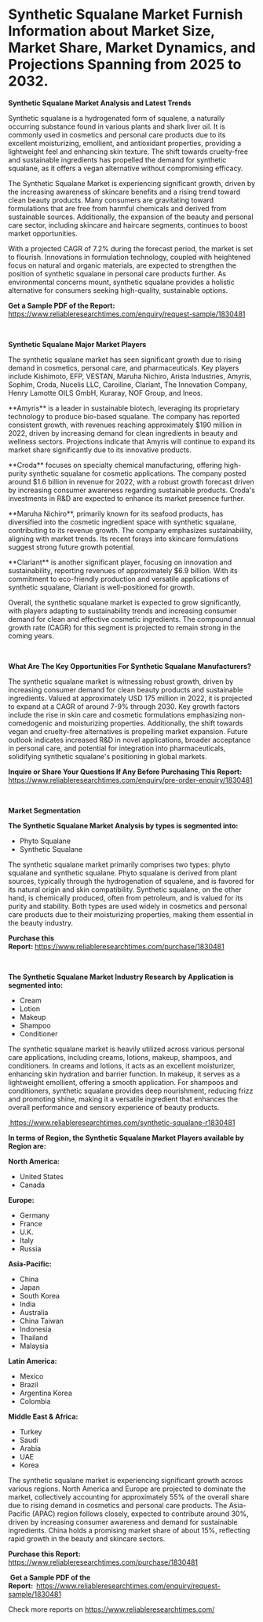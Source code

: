 <p><h1>Synthetic Squalane Market Furnish Information about Market Size, Market Share, Market Dynamics, and Projections Spanning from 2025 to 2032.</h1></p><p><strong>Synthetic Squalane Market Analysis and Latest Trends</strong></p>
<p><p>Synthetic squalane is a hydrogenated form of squalene, a naturally occurring substance found in various plants and shark liver oil. It is commonly used in cosmetics and personal care products due to its excellent moisturizing, emollient, and antioxidant properties, providing a lightweight feel and enhancing skin texture. The shift towards cruelty-free and sustainable ingredients has propelled the demand for synthetic squalane, as it offers a vegan alternative without compromising efficacy.</p><p>The Synthetic Squalane Market is experiencing significant growth, driven by the increasing awareness of skincare benefits and a rising trend toward clean beauty products. Many consumers are gravitating toward formulations that are free from harmful chemicals and derived from sustainable sources. Additionally, the expansion of the beauty and personal care sector, including skincare and haircare segments, continues to boost market opportunities.</p><p>With a projected CAGR of 7.2% during the forecast period, the market is set to flourish. Innovations in formulation technology, coupled with heightened focus on natural and organic materials, are expected to strengthen the position of synthetic squalane in personal care products further. As environmental concerns mount, synthetic squalane provides a holistic alternative for consumers seeking high-quality, sustainable options.</p></p>
<p><strong>Get a Sample PDF of the Report:&nbsp;</strong> <a href="https://www.reliableresearchtimes.com/enquiry/request-sample/1830481?utm_campaign=3542&utm_medium=2&utm_source=Github&utm_content=ia&utm_term=01042025&utm_id=synthetic-squalane">https://www.reliableresearchtimes.com/enquiry/request-sample/1830481</a></p>
<p>&nbsp;</p>
<p><strong>Synthetic Squalane Major Market Players</strong></p>
<p><p>The synthetic squalane market has seen significant growth due to rising demand in cosmetics, personal care, and pharmaceuticals. Key players include Kishimoto, EFP, VESTAN, Maruha Nichiro, Arista Industries, Amyris, Sophim, Croda, Nucelis LLC, Caroiline, Clariant, The Innovation Company, Henry Lamotte OILS GmbH, Kuraray, NOF Group, and Ineos.</p><p>**Amyris** is a leader in sustainable biotech, leveraging its proprietary technology to produce bio-based squalane. The company has reported consistent growth, with revenues reaching approximately $190 million in 2022, driven by increasing demand for clean ingredients in beauty and wellness sectors. Projections indicate that Amyris will continue to expand its market share significantly due to its innovative products.</p><p>**Croda** focuses on specialty chemical manufacturing, offering high-purity synthetic squalane for cosmetic applications. The company posted around $1.6 billion in revenue for 2022, with a robust growth forecast driven by increasing consumer awareness regarding sustainable products. Croda's investments in R&D are expected to enhance its market presence further.</p><p>**Maruha Nichiro**, primarily known for its seafood products, has diversified into the cosmetic ingredient space with synthetic squalane, contributing to its revenue growth. The company emphasizes sustainability, aligning with market trends. Its recent forays into skincare formulations suggest strong future growth potential.</p><p>**Clariant** is another significant player, focusing on innovation and sustainability, reporting revenues of approximately $6.9 billion. With its commitment to eco-friendly production and versatile applications of synthetic squalane, Clariant is well-positioned for growth.</p><p>Overall, the synthetic squalane market is expected to grow significantly, with players adapting to sustainability trends and increasing consumer demand for clean and effective cosmetic ingredients. The compound annual growth rate (CAGR) for this segment is projected to remain strong in the coming years.</p></p>
<p>&nbsp;</p>
<p><strong>What Are The Key Opportunities For Synthetic Squalane Manufacturers?</strong></p>
<p><p>The synthetic squalane market is witnessing robust growth, driven by increasing consumer demand for clean beauty products and sustainable ingredients. Valued at approximately USD 175 million in 2022, it is projected to expand at a CAGR of around 7-9% through 2030. Key growth factors include the rise in skin care and cosmetic formulations emphasizing non-comedogenic and moisturizing properties. Additionally, the shift towards vegan and cruelty-free alternatives is propelling market expansion. Future outlook indicates increased R&D in novel applications, broader acceptance in personal care, and potential for integration into pharmaceuticals, solidifying synthetic squalane's positioning in global markets.</p></p>
<p><strong>Inquire or Share Your Questions If Any Before Purchasing This Report:</strong> <a href="https://www.reliableresearchtimes.com/enquiry/pre-order-enquiry/1830481?utm_campaign=3542&utm_medium=2&utm_source=Github&utm_content=ia&utm_term=01042025&utm_id=synthetic-squalane">https://www.reliableresearchtimes.com/enquiry/pre-order-enquiry/1830481</a></p>
<p>&nbsp;</p>
<p><strong>Market Segmentation</strong></p>
<p><strong>The Synthetic Squalane Market Analysis by types is segmented into:</strong></p>
<p><ul><li>Phyto Squalane</li><li>Synthetic Squalane</li></ul></p>
<p><p>The synthetic squalane market primarily comprises two types: phyto squalane and synthetic squalane. Phyto squalane is derived from plant sources, typically through the hydrogenation of squalene, and is favored for its natural origin and skin compatibility. Synthetic squalane, on the other hand, is chemically produced, often from petroleum, and is valued for its purity and stability. Both types are used widely in cosmetics and personal care products due to their moisturizing properties, making them essential in the beauty industry.</p></p>
<p><strong>Purchase this Report:&nbsp;</strong><a href="https://www.reliableresearchtimes.com/purchase/1830481?utm_campaign=3542&utm_medium=2&utm_source=Github&utm_content=ia&utm_term=01042025&utm_id=synthetic-squalane">https://www.reliableresearchtimes.com/purchase/1830481</a></p>
<p>&nbsp;</p>
<p><strong>The Synthetic Squalane Market Industry Research by Application is segmented into:</strong></p>
<p><ul><li>Cream</li><li>Lotion</li><li>Makeup</li><li>Shampoo</li><li>Conditioner</li></ul></p>
<p><p>The synthetic squalane market is heavily utilized across various personal care applications, including creams, lotions, makeup, shampoos, and conditioners. In creams and lotions, it acts as an excellent moisturizer, enhancing skin hydration and barrier function. In makeup, it serves as a lightweight emollient, offering a smooth application. For shampoos and conditioners, synthetic squalane provides deep nourishment, reducing frizz and promoting shine, making it a versatile ingredient that enhances the overall performance and sensory experience of beauty products.</p></p>
<p><a href="https://www.reliableresearchtimes.com/synthetic-squalane-r1830481?utm_campaign=3542&utm_medium=2&utm_source=Github&utm_content=ia&utm_term=01042025&utm_id=synthetic-squalane">&nbsp;https://www.reliableresearchtimes.com/synthetic-squalane-r1830481</a></p>
<p><strong>In terms of Region, the Synthetic Squalane Market Players available by Region are:</strong></p>
<p>
    <p> <strong> North America: </strong>
        <ul>
            <li>United States</li>
            <li>Canada</li>
        </ul>
        </p> 
    <p> <strong> Europe: </strong>
        <ul>
            <li>Germany</li>
            <li>France</li>
            <li>U.K.</li>
            <li>Italy</li>
            <li>Russia</li>
        </ul>
        </p> 
    <p> <strong> Asia-Pacific: </strong>
        <ul>
            <li>China</li>
            <li>Japan</li>
            <li>South Korea</li>
            <li>India</li>
            <li>Australia</li>
            <li>China Taiwan</li>
            <li>Indonesia</li>
            <li>Thailand</li>
            <li>Malaysia</li>
        </ul>
        </p> 
    <p> <strong> Latin America: </strong>
        <ul>
            <li>Mexico</li>
            <li>Brazil</li>
            <li>Argentina Korea</li>
            <li>Colombia</li>
        </ul>
        </p> 
    <p> <strong> Middle East & Africa: </strong>
        <ul>
            <li>Turkey</li>
            <li>Saudi</li>
            <li>Arabia</li>
            <li>UAE</li>
            <li>Korea</li>
        </ul>
    </p>
    </p>
<p><p>The synthetic squalane market is experiencing significant growth across various regions. North America and Europe are projected to dominate the market, collectively accounting for approximately 55% of the overall share due to rising demand in cosmetics and personal care products. The Asia-Pacific (APAC) region follows closely, expected to contribute around 30%, driven by increasing consumer awareness and demand for sustainable ingredients. China holds a promising market share of about 15%, reflecting rapid growth in the beauty and skincare sectors.</p></p>
<p><strong>Purchase this Report: </strong><a href="https://www.reliableresearchtimes.com/purchase/1830481?utm_campaign=3542&utm_medium=2&utm_source=Github&utm_content=ia&utm_term=01042025&utm_id=synthetic-squalane">https://www.reliableresearchtimes.com/purchase/1830481</a></p>
<p>&nbsp;<strong>Get a Sample PDF of the Report:&nbsp;&nbsp;</strong><a href="https://www.reliableresearchtimes.com/enquiry/request-sample/1830481?utm_campaign=3542&utm_medium=2&utm_source=Github&utm_content=ia&utm_term=01042025&utm_id=synthetic-squalane">https://www.reliableresearchtimes.com/enquiry/request-sample/1830481</a></p>
<p><strong></strong></p>
<p>Check more reports on <a href="https://www.reliableresearchtimes.com/?utm_campaign=3542&utm_medium=2&utm_source=Github&utm_content=ia&utm_term=01042025&utm_id=synthetic-squalane">https://www.reliableresearchtimes.com/</a></p>